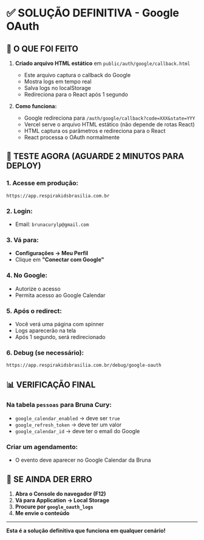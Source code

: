 # ✅ SOLUÇÃO DEFINITIVA - Google OAuth

## 🚀 O QUE FOI FEITO

1. **Criado arquivo HTML estático** em `public/auth/google/callback.html`
   - Este arquivo captura o callback do Google
   - Mostra logs em tempo real
   - Salva logs no localStorage
   - Redireciona para o React após 1 segundo

2. **Como funciona:**
   - Google redireciona para `/auth/google/callback?code=XXX&state=YYY`
   - Vercel serve o arquivo HTML estático (não depende de rotas React)
   - HTML captura os parâmetros e redireciona para o React
   - React processa o OAuth normalmente

## 🧪 TESTE AGORA (AGUARDE 2 MINUTOS PARA DEPLOY)

### 1. Acesse em produção:
```
https://app.respirakidsbrasilia.com.br
```

### 2. Login:
- Email: `brunacurylp@gmail.com`

### 3. Vá para:
- **Configurações → Meu Perfil**
- Clique em **"Conectar com Google"**

### 4. No Google:
- Autorize o acesso
- Permita acesso ao Google Calendar

### 5. Após o redirect:
- Você verá uma página com spinner
- Logs aparecerão na tela
- Após 1 segundo, será redirecionado

### 6. Debug (se necessário):
```
https://app.respirakidsbrasilia.com.br/debug/google-oauth
```

## 📊 VERIFICAÇÃO FINAL

### Na tabela `pessoas` para Bruna Cury:
- `google_calendar_enabled` → deve ser `true`
- `google_refresh_token` → deve ter um valor
- `google_calendar_id` → deve ter o email do Google

### Criar um agendamento:
- O evento deve aparecer no Google Calendar da Bruna

## 🔧 SE AINDA DER ERRO

1. **Abra o Console do navegador (F12)**
2. **Vá para Application → Local Storage**
3. **Procure por `google_oauth_logs`**
4. **Me envie o conteúdo**

---

**Esta é a solução definitiva que funciona em qualquer cenário!**

